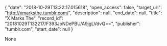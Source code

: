 {
  "date": "2018-10-29T13:22:17.015618", 
  "open_access": false, 
  "target_url": "http://xmarksthe.tumblr.com/", 
  "description": null, 
  "end_date": null, 
  "title": "X Marks The", 
  "record_id": "20181029T132217/F393JoNDePBU/A9jgLVdvQ==", 
  "publisher": "tumblr.com", 
  "start_date": null
}

None